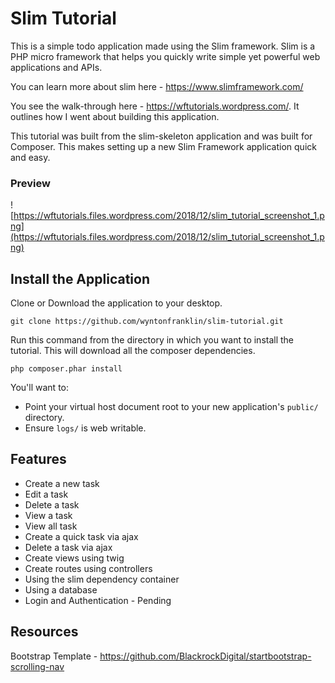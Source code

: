 # Slim Tutorial

This is a simple todo application made using the Slim framework.  Slim is a PHP micro framework that helps you quickly write simple yet powerful web applications and APIs.

You can learn more about slim here - https://www.slimframework.com/

You see the walk-through here - https://wftutorials.wordpress.com/. It outlines how I went about building this application.

This tutorial was built from the slim-skeleton application and was built for Composer. This makes setting up a new Slim Framework application quick and easy.

### Preview

![https://wftutorials.files.wordpress.com/2018/12/slim_tutorial_screenshot_1.png](https://wftutorials.files.wordpress.com/2018/12/slim_tutorial_screenshot_1.png)

## Install the Application

Clone  or Download the application to your desktop.

`git clone https://github.com/wyntonfranklin/slim-tutorial.git`

Run this command from the directory in which you want to install the tutorial. This will download all the composer dependencies.

    php composer.phar install

You'll want to:

* Point your virtual host document root to your new application's `public/` directory.
* Ensure `logs/` is web writable.

## Features

- Create a new task
- Edit a task
- Delete a task
- View a task
- View all task
- Create a quick task via ajax
- Delete a task via ajax
- Create views using twig
- Create routes using controllers
- Using the slim dependency container
- Using a database
- Login  and Authentication  - Pending



## Resources

Bootstrap Template - https://github.com/BlackrockDigital/startbootstrap-scrolling-nav

